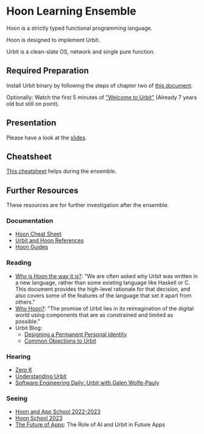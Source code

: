 # Hoon Learning Ensemble

Hoon is a strictly typed functional programming language.

Hoon is designed to implement Urbit.

Urbit is a clean-slate OS, network and single pure function.


## Required Preparation

Install Urbit binary by following the steps of chapter two of [this document](https://urbit.org/getting-started/cli).

Optionally: Watch the first 5 minutes of ["Welcome to Urbit"](https://www.youtube.com/watch?v=g1qroWiZF90) (Already 7 years old but still on point).


## Presentation

Please have a look at the [slides](slides.md).


## Cheatsheet

[This cheatsheet](cheatsheet.md) helps during the ensemble.


## Further Resources

These resources are for further investigation after the ensemble.

### Documentation

- [Hoon Cheat Sheet](https://developers.urbit.org/reference/hoon/cheat-sheet)
- [Urbit and Hoon References](https://developers.urbit.org/)
- [Hoon Guides](https://developers.urbit.org/guides)

### Reading

- [Why is Hoon the way it is?](https://developers.urbit.org/reference/hoon/overview#why-is-hoon-the-way-it-is): "We are often asked why Urbit was written in a new language, rather than some existing language like Haskell or C. This document provides the high-level rationale for that decision, and also covers some of the features of the language that set it apart from others."
- [Why Hoon?](https://urbit.org/blog/why-hoon): "The promise of Urbit lies in its reimagination of the digital world using components that are as constrained and limited as possible."
- Urbit Blog:
  - [Designing a Permanent Personal Identity](https://urbit.org/blog/pki-maze)
  - [Common Objections to Urbit](https://urbit.org/blog/common-objections-to-urbit)

### Hearing

- [Zero K](https://podcasts.apple.com/us/podcast/laugh-now-scry-later-with-rovnys-ricfer/id1679792981?i=1000619483418)
- [Understanding Urbit](https://open.spotify.com/show/0Iu8wvvgYzgmizSytfnqVY)
- [Software Engineering Daily: Urbit with Galen Wolfe-Pauly](https://softwareengineeringdaily.com/2021/12/17/urbit-with-galen-wolfe-pauly/)

### Seeing

- [Hoon and App School 2022-2023](https://www.youtube.com/@sigilante)
- [Hoon School 2023](https://www.youtube.com/@urbiteducation)
- [The Future of Apps](https://www.youtube.com/watch?v=QU0Ml0ihds0): The Role of AI and Urbit in Future Apps
